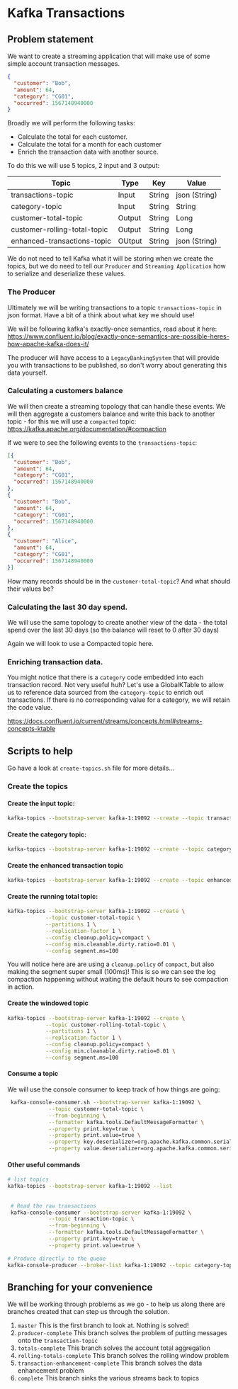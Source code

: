 # Kafka Transactions

## Problem statement

We want to create a streaming application that will make use of some simple account transaction messages.

```json
{
  "customer": "Bob",
  "amount": 64,
  "category": "CG01",
  "occurred": 1567148940000  
}
```

Broadly we will perform the following tasks:
* Calculate the total for each customer.
* Calculate the total for a month for each customer
* Enrich the transaction data with another source.

To do this we will use 5 topics, 2 input and 3 output:

| Topic                        | Type | Key    | Value  |
| ---------------------------- |--------| -------|---|
| transactions-topic           | Input | String | json (String) |
| category-topic               | Input | String |   String |
| customer-total-topic         | Output | String |   Long |
| customer-rolling-total-topic | Output |String |   Long |
| enhanced-transactions-topic  | OUtput | String | json (String) |

We do not need to tell Kafka what it will be storing when we create the topics, but we do need to tell
our `Producer` and `Streaming Application` how to serialize and deserialize these values.

### The Producer

Ultimately we will be writing transactions to a topic `transactions-topic` in json format. Have a bit of a think
about what key we should use!


We will be following kafka's exactly-once semantics, read about it here: https://www.confluent.io/blog/exactly-once-semantics-are-possible-heres-how-apache-kafka-does-it/

The producer will have access to a `LegacyBankingSystem` that will provide you with 
transactions to be published, so don't worry about generating this data yourself.

### Calculating a customers balance

We will then create a streaming topology that can handle these events. We will then 
aggregate a customers balance and write this back to another topic - for this we will use a 
`compacted` topic: https://kafka.apache.org/documentation/#compaction

If we were to see the following events to the `transactions-topic`:
```json
[{
  "customer": "Bob",
  "amount": 64,
  "category": "CG01",
  "occurred": 1567148940000  
},
{
  "customer": "Bob",
  "amount": 64,
  "category": "CG01",
  "occurred": 1567148940000  
},
{
  "customer": "Alice",
  "amount": 64,
  "category": "CG01",
  "occurred": 1567148940000  
}]
```

How many records should be in the `customer-total-topic`? And what should their values be?


### Calculating the last 30 day spend.

We will use the same topology to create another view of the data - the total spend over the 
last 30 days (so the balance will reset to 0 after 30 days)

Again we will look to use a Compacted topic here.


### Enriching transaction data.

You might notice that there is a `category` code embedded into each transaction record. Not very useful huh?
Let's use a GlobalKTable to allow us to reference data sourced from the `category-topic` to enrich out transactions.
If there is no corresponding value for a category, we will retain the code value. 

https://docs.confluent.io/current/streams/concepts.html#streams-concepts-ktable


## Scripts to help

Go have a look at `create-topics.sh` file for more details... 

### Create the topics

#### Create the input topic:
```bash
kafka-topics --bootstrap-server kafka-1:19092 --create --topic transaction-topic --partitions 1 --replication-factor 1
```

#### Create the category topic:
```bash
kafka-topics --bootstrap-server kafka-1:19092 --create --topic category-topic --partitions 1 --replication-factor 1
```

#### Create the enhanced transaction topic
```bash
kafka-topics --bootstrap-server kafka-1:19092 --create --topic enhanced-transaction-topic --partitions 1 --replication-factor 1 
```

#### Create the running total topic:
```bash
kafka-topics --bootstrap-server kafka-1:19092 --create \
            --topic customer-total-topic \
            --partitions 1 \
            --replication-factor 1 \
            --config cleanup.policy=compact \
            --config min.cleanable.dirty.ratio=0.01 \
            --config segment.ms=100
```
You will notice here are are using a `cleanup.policy` of `compact`, but also making
the segment super small (100ms)! This is so we can see the log compaction happening without
waiting the default hours to see compaction in action.

#### Create the windowed topic 

```bash
kafka-topics --bootstrap-server kafka-1:19092 --create \
            --topic customer-rolling-total-topic \
            --partitions 1 \
            --replication-factor 1 \
            --config cleanup.policy=compact \
            --config min.cleanable.dirty.ratio=0.01 \
            --config segment.ms=100
```

#### Consume a topic
We will use the console consumer to keep track of how things are going:
```bash
 kafka-console-consumer.sh --bootstrap-server kafka-1:19092 \
             --topic customer-total-topic \
             --from-beginning \
             --formatter kafka.tools.DefaultMessageFormatter \
             --property print.key=true \
             --property print.value=true \
             --property key.deserializer=org.apache.kafka.common.serialization.StringDeserializer \
             --property value.deserializer=org.apache.kafka.common.serialization.LongDeserializer
```

#### Other useful commands
````bash
# list topics
kafka-topics --bootstrap-server kafka-1:19092 --list
 
 
 # Read the raw transactions
 kafka-console-consumer --bootstrap-server kafka-1:19092 \
             --topic transaction-topic \
             --from-beginning \
             --formatter kafka.tools.DefaultMessageFormatter \
             --property print.key=true \
             --property print.value=true \ 
             
# Produce directly to the queue             
kafka-console-producer --broker-list kafka-1:19092 --topic category-topic --property "parse.key=true" --property "key.separator=:"             
````

## Branching for your convenience
We will be working through problems as we go - to help us along there are branches created that can step us through the solution.
1. `master` This is the first branch to look at. Nothing is solved!
2. `producer-complete` This branch solves the problem of putting messages onto the `transaction-topic`
3. `totals-complete` This branch solves the account total aggregation
4. `rolling-totals-complete` This branch solves the rolling window problem
5. `transaction-enhancement-complete` This branch solves the data enhancement problem
6. `complete` This branch sinks the various streams back to topics


